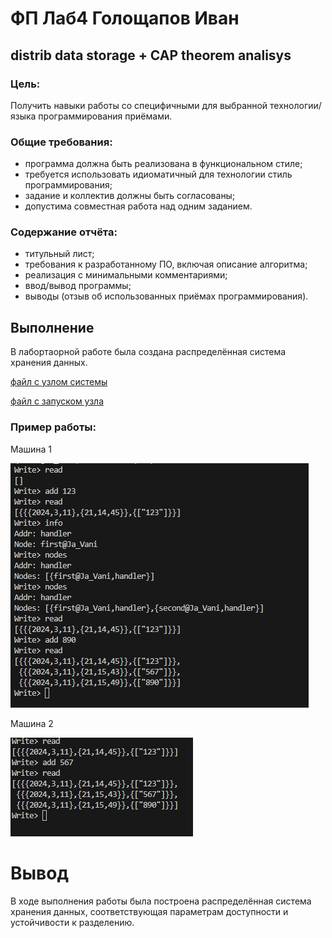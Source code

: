 # ФП Лаб4 Голощапов Иван
## distrib data storage + CAP theorem analisys
### Цель: 
Получить навыки работы со специфичными для выбранной технологии/языка программирования приёмами.

### Общие требования:

- программа должна быть реализована в функциональном стиле;
- требуется использовать идиоматичный для технологии стиль программирования;
- задание и коллектив должны быть согласованы;
- допустима совместная работа над одним заданием.

### Содержание отчёта:

- титульный лист;
- требования к разработанному ПО, включая описание алгоритма;
- реализация с минимальными комментариями;
- ввод/вывод программы;
- выводы (отзыв об использованных приёмах программирования).

## Выполнение
В лабортаорной работе была создана распределённая система хранения данных. 

[файл с узлом системы](src/main_handler.erl)

[файл c запуском узла](src/main.erl)

### Пример работы: 
Машина 1

![alt text](image.png)

Машина 2

![alt text](image-1.png)

# Вывод
В ходе выполнения работы была построена распределённая система хранения данных, соответствующая параметрам доступности и устойчивости к разделению.